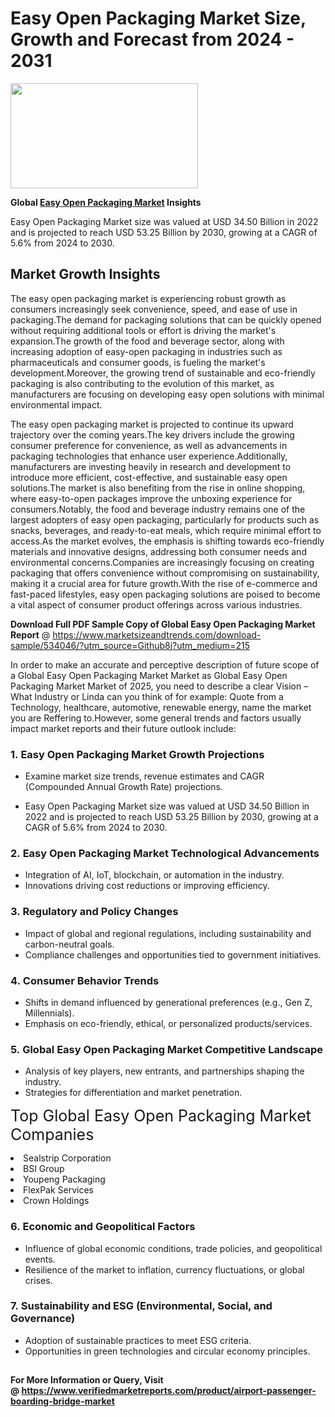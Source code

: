 <H1>Easy Open Packaging Market Size, Growth and Forecast from 2024 - 2031</H1><img class="aligncenter size-medium wp-image-584254" src="https://thirdeyenews.in/wp-content/uploads/2024/09/Global-Market-Research-300x168.jpeg" alt="" width="300" height="168" /><p><strong>Global&nbsp;<a href="https://www.marketsizeandtrends.com/download-sample/534046/?utm_source=Github8j?utm_medium=215">Easy Open Packaging Market</a> Insights</strong></p><p>Easy Open Packaging Market size was valued at USD 34.50 Billion in 2022 and is projected to reach USD 53.25 Billion by 2030, growing at a CAGR of 5.6% from 2024 to 2030.</p><p><h2>Market Growth Insights</h2> <p>The easy open packaging market is experiencing robust growth as consumers increasingly seek convenience, speed, and ease of use in packaging.The demand for packaging solutions that can be quickly opened without requiring additional tools or effort is driving the market's expansion.The growth of the food and beverage sector, along with increasing adoption of easy-open packaging in industries such as pharmaceuticals and consumer goods, is fueling the market's development.Moreover, the growing trend of sustainable and eco-friendly packaging is also contributing to the evolution of this market, as manufacturers are focusing on developing easy open solutions with minimal environmental impact.</p> <p>The easy open packaging market is projected to continue its upward trajectory over the coming years.The key drivers include the growing consumer preference for convenience, as well as advancements in packaging technologies that enhance user experience.Additionally, manufacturers are investing heavily in research and development to introduce more efficient, cost-effective, and sustainable easy open solutions.The market is also benefiting from the rise in online shopping, where easy-to-open packages improve the unboxing experience for consumers.Notably, the food and beverage industry remains one of the largest adopters of easy open packaging, particularly for products such as snacks, beverages, and ready-to-eat meals, which require minimal effort to access.As the market evolves, the emphasis is shifting towards eco-friendly materials and innovative designs, addressing both consumer needs and environmental concerns.Companies are increasingly focusing on creating packaging that offers convenience without compromising on sustainability, making it a crucial area for future growth.With the rise of e-commerce and fast-paced lifestyles, easy open packaging solutions are poised to become a vital aspect of consumer product offerings across various industries.</p> <p><span class=""><strong>Download Full PDF Sample Copy of Global Easy Open Packaging Market Report</strong> @ <a href="https://www.marketsizeandtrends.com/download-sample/534046/?utm_source=Github8j?utm_medium=215" target="_blank">https://www.marketsizeandtrends.com/download-sample/534046/?utm_source=Github8j?utm_medium=215</a></span></p><p>In order to make an accurate and perceptive description of future scope of a Global&nbsp;Easy Open Packaging Market Market as Global&nbsp;Easy Open Packaging Market Market of 2025, you need to describe a clear Vision &ndash; What Industry or Linda can you think of for example: Quote from a Technology, healthcare, automotive, renewable energy, name the market you are Reffering to.However, some general trends and factors usually impact market reports and their future outlook include:</p><h3>1.&nbsp;<strong>Easy Open Packaging Market Growth Projections</strong></h3><ul><li>Examine market size trends, revenue estimates and CAGR (Compounded Annual Growth Rate) projections.</li><li><p>Easy Open Packaging Market size was valued at USD 34.50 Billion in 2022 and is projected to reach USD 53.25 Billion by 2030, growing at a CAGR of 5.6% from 2024 to 2030.</p></li></ul><h3>2.&nbsp;<strong>Easy Open Packaging Market Technological Advancements</strong></h3><ul><li>Integration of AI, IoT, blockchain, or automation in the industry.</li><li>Innovations driving cost reductions or improving efficiency.</li></ul><h3>3.&nbsp;<strong>Regulatory and Policy Changes</strong></h3><ul><li>Impact of global and regional regulations, including sustainability and carbon-neutral goals.</li><li>Compliance challenges and opportunities tied to government initiatives.</li></ul><h3>4.&nbsp;<strong>Consumer Behavior Trends</strong></h3><ul><li>Shifts in demand influenced by generational preferences (e.g., Gen Z, Millennials).</li><li>Emphasis on eco-friendly, ethical, or personalized products/services.</li></ul><h3>5.&nbsp;<strong>Global Easy Open Packaging Market Competitive Landscape</strong></h3><ul><li>Analysis of key players, new entrants, and partnerships shaping the industry.</li><li>Strategies for differentiation and market penetration.</li></ul><p data-pm-slice="1 1 []"><span style="color: inherit; font-family: inherit; font-size: 25px;">Top Global Easy Open Packaging Market Companies</span></p><div class="" data-test-id=""><p><li>Sealstrip Corporation</li><li> BSI Group</li><li> Youpeng Packaging</li><li> FlexPak Services</li><li> Crown Holdings</li></p></div><h3>6.&nbsp;<strong>Economic and Geopolitical Factors</strong></h3><ul><li>Influence of global economic conditions, trade policies, and geopolitical events.</li><li>Resilience of the market to inflation, currency fluctuations, or global crises.</li></ul><h3>7.&nbsp;<strong>Sustainability and ESG (Environmental, Social, and Governance)</strong></h3><ul><li>Adoption of sustainable practices to meet ESG criteria.</li><li>Opportunities in green technologies and circular economy principles.</li></ul><h2><strong style="font-size: 14px;">For More Information or Query, Visit @&nbsp;</strong><a style="background-color: #ffffff; font-size: 14px;" href="https://www.marketsizeandtrends.com/report/easy-open-packaging-market/" target="_blank">https://www.verifiedmarketreports.com/product/airport-passenger-boarding-bridge-market</a></h2>